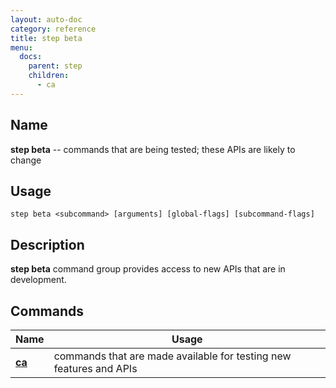 ```yaml
---
layout: auto-doc
category: reference
title: step beta
menu:
  docs:
    parent: step
    children:
      - ca
---
```


## Name
**step beta** -- commands that are being tested; these APIs are likely to change

## Usage

```raw
step beta <subcommand> [arguments] [global-flags] [subcommand-flags]
```

## Description

**step beta** command group provides access to new APIs that are in development.


## Commands


| Name | Usage |
|---|---|
| **[ca](ca/)** | commands that are made available for testing new features and APIs |

